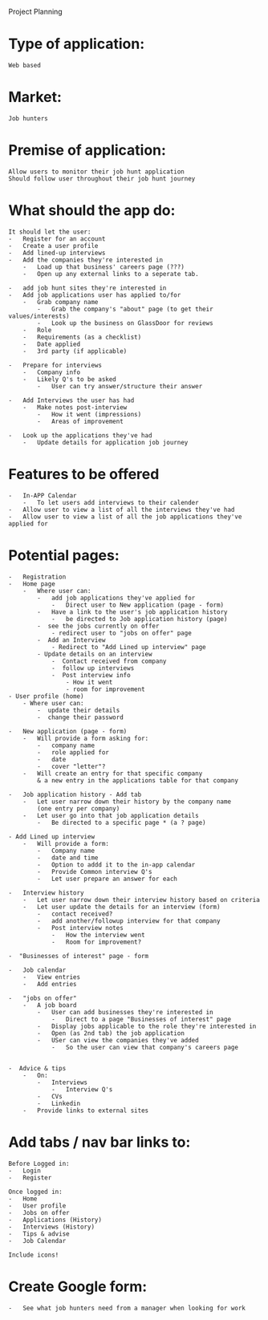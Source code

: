 Project Planning

# Type of application:
    Web based 

# Market:
    Job hunters 

# Premise of application:
    Allow users to monitor their job hunt application
    Should follow user throughout their job hunt journey

# What should the app do:
    It should let the user:
    -   Register for an account
    -   Create a user profile 
    -   Add lined-up interviews
    -   Add the companies they're interested in
        -   Load up that business' careers page (???) 
        -   Open up any external links to a seperate tab. 

    -   add job hunt sites they're interested in
    -   Add job applications user has applied to/for
        -   Grab company name
            -   Grab the company's "about" page (to get their values/interests)
            -   Look up the business on GlassDoor for reviews
        -   Role
        -   Requirements (as a checklist)
        -   Date applied
        -   3rd party (if applicable)

    -   Prepare for interviews 
        -   Company info
        -   Likely Q's to be asked 
            -   User can try answer/structure their answer

    -   Add Interviews the user has had
        -   Make notes post-interview
            -   How it went (impressions)
            -   Areas of improvement
    
    -   Look up the applications they've had 
        -   Update details for application job journey

# Features to be offered
    -   In-APP Calendar 
        -   To let users add interviews to their calender
    -   Allow user to view a list of all the interviews they've had
    -   Allow user to view a list of all the job applications they've applied for

# Potential pages:
    -   Registration
    -   Home page 
        -   Where user can:
            -   add job applications they've applied for
                -   Direct user to New application (page - form) 
            -   Have a link to the user's job application history
                -   be directed to Job application history (page)
            -  see the jobs currently on offer
                - redirect user to "jobs on offer" page
            -  Add an Interview
                - Redirect to "Add Lined up interview" page
            - Update details on an interview 
                -  Contact received from company 
                -  follow up interviews
                -  Post interview info
                    - How it went
                    - room for improvement 
    - User profile (home) 
        - Where user can:
            -  update their details 
            -  change their password

    -   New application (page - form) 
        -   Will provide a form asking for:
            -   company name 
            -   role applied for
            -   date
            -   cover "letter"?
        -   Will create an entry for that specific company 
            & a new entry in the applications table for that company

    -   Job application history - Add tab
        -   Let user narrow down their history by the company name
            (one entry per company)
        -   Let user go into that job application details
            -   Be directed to a specific page * (a ? page)

    - Add Lined up interview
        -   Will provide a form:
            -   Company name
            -   date and time
            -   Option to addd it to the in-app calendar
            -   Provide Common interview Q's 
            -   Let user prepare an answer for each

    -   Interview history
        -   Let user narrow down their interview history based on criteria
        -   Let user update the details for an interview (form)
            -   contact received? 
            -   add another/followup interview for that company
            -   Post interview notes
                -   How the interview went
                -   Room for improvement?
        
    -  "Businesses of interest" page - form

    -   Job calendar 
        -   View entries
        -   Add entries

    -   "jobs on offer"
        -   A job board 
            -   User can add businesses they're interested in 
                -   Direct to a page "Businesses of interest" page
            -   Display jobs applicable to the role they're interested in
            -   Open (as 2nd tab) the job application
            -   USer can view the companies they've added
                -   So the user can view that company's careers page


    -  Advice & tips
        -   On:
            -   Interviews
                -   Interview Q's
            -   CVs
            -   Linkedin
        -   Provide links to external sites

# Add tabs / nav bar links to:
    Before Logged in:
    -   Login
    -   Register

    Once logged in:
    -   Home
    -   User profile
    -   Jobs on offer
    -   Applications (History)
    -   Interviews (History)
    -   Tips & advise
    -   Job Calendar

    Include icons!

# Create Google form: 
    -   See what job hunters need from a manager when looking for work
    



